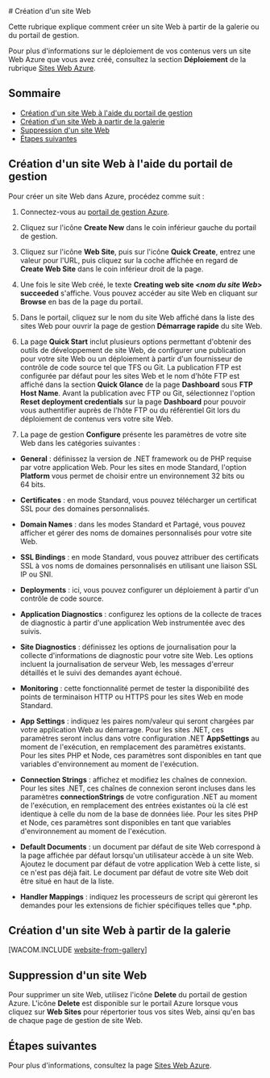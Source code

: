 <properties  linkid="manage-services-how-to-create-websites" urlDisplayName="How to create" pageTitle="How to create web sites - Azure service management" metaKeywords="Azure creating web site, Azure deleting website" description="Learn how to create a web site using the Azure Management Portal." metaCanonical="" services="web-sites" documentationCenter="" title="How to Create and Deploy a Web Site" authors="timamm" solutions="" manager="" editor="" />
# Création d'un site Web

Cette rubrique explique comment créer un site Web à partir de la galerie
ou du portail de gestion.

Pour plus d'informations sur le déploiement de vos contenus vers un site
Web Azure que vous avez créé, consultez la section **Déploiement** de la
rubrique [Sites Web Azure](/en-us/documentation/services/web-sites/).
## Sommaire

* [Création d'un site Web à l'aide du portail de
  gestion](#createawebsiteportal)
* [Création d'un site Web à partir de la
  galerie](#howtocreatefromgallery)
* [Suppression d'un site Web](#deleteawebsite)
* [Étapes suivantes](#nextsteps)
## <a name="createawebsiteportal"></a>Création d'un site Web à l'aide du portail de gestion

Pour créer un site Web dans Azure, procédez comme suit :

1.  Connectez-vous au [portail de gestion Azure][1].

2.  Cliquez sur l'icône **Create New** dans le coin inférieur gauche du
    portail de gestion.

3.  Cliquez sur l'icône **Web Site**, puis sur l'icône **Quick Create**,
    entrez une valeur pour l'URL, puis cliquez sur la coche affichée en
    regard de **Create Web Site** dans le coin inférieur droit de la
    page.

4.  Une fois le site Web créé, le texte **Creating web site <*nom du
    site Web*> succeeded** s'affiche. Vous pouvez accéder au site Web
    en cliquant sur **Browse** en bas de la page du portail.

5.  Dans le portail, cliquez sur le nom du site Web affiché dans la
    liste des sites Web pour ouvrir la page de gestion **Démarrage
    rapide** du site Web.

6.  La page **Quick Start** inclut plusieurs options permettant
    d'obtenir des outils de développement de site Web, de configurer une
    publication pour votre site Web ou un déploiement à partir d'un
    fournisseur de contrôle de code source tel que TFS ou Git. La
    publication FTP est configurée par défaut pour les sites Web et le
    nom d'hôte FTP est affiché dans la section **Quick Glance** de la
    page **Dashboard** sous **FTP Host Name**. Avant la publication avec
    FTP ou Git, sélectionnez l'option **Reset deployment credentials**
    sur la page **Dashboard** pour pouvoir vous authentifier auprès de
    l'hôte FTP ou du référentiel Git lors du déploiement de contenus
    vers votre site Web.

7.  La page de gestion **Configure** présente les paramètres de votre
    site Web dans les catégories suivantes :

* **General** : définissez la version de .NET framework ou de PHP
  requise par votre application Web. Pour les sites en mode Standard,
  l'option **Platform** vous permet de choisir entre un environnement
  32 bits ou 64 bits.

* **Certificates** : en mode Standard, vous pouvez télécharger un
  certificat SSL pour des domaines personnalisés.

* **Domain Names** : dans les modes Standard et Partagé, vous pouvez
  afficher et gérer des noms de domaines personnalisés pour votre site
  Web.

* **SSL Bindings** : en mode Standard, vous pouvez attribuer des
  certificats SSL à vos noms de domaines personnalisés en utilisant une
  liaison SSL IP ou SNI.

* **Deployments** : ici, vous pouvez configurer un déploiement à partir
  d'un contrôle de code source.

* **Application Diagnostics** : configurez les options de la collecte
  de traces de diagnostic à partir d'une application Web instrumentée
  avec des suivis.

* **Site Diagnostics** : définissez les options de journalisation pour
  la collecte d'informations de diagnostic pour votre site Web. Les
  options incluent la journalisation de serveur Web, les messages
  d'erreur détaillés et le suivi des demandes ayant échoué.

* **Monitoring** : cette fonctionnalité permet de tester la
  disponibilité des points de terminaison HTTP ou HTTPS pour les sites
  Web en mode Standard.

* **App Settings** : indiquez les paires nom/valeur qui seront chargées
  par votre application Web au démarrage. Pour les sites .NET, ces
  paramètres seront inclus dans votre configuration .NET **AppSettings**
  au moment de l'exécution, en remplacement des paramètres existants.
  Pour les sites PHP et Node, ces paramètres sont disponibles en tant
  que variables d'environnement au moment de l'exécution.

* **Connection Strings** : affichez et modifiez les chaînes de
  connexion. Pour les sites .NET, ces chaînes de connexion seront
  incluses dans les paramètres **connectionStrings** de votre
  configuration .NET au moment de l'exécution, en remplacement des
  entrées existantes où la clé est identique à celle du nom de la base
  de données liée. Pour les sites PHP et Node, ces paramètres sont
  disponibles en tant que variables d'environnement au moment de
  l'exécution.

* **Default Documents** : un document par défaut de site Web correspond
  à la page affichée par défaut lorsqu'un utilisateur accède à un site
  Web. Ajoutez le document par défaut de votre application Web à cette
  liste, si ce n'est pas déjà fait. Le document par défaut de votre site
  Web doit être situé en haut de la liste.

* **Handler Mappings** : indiquez les processeurs de script qui
  gèreront les demandes pour les extensions de fichier spécifiques
  telles que \*.php.
## <a name="howtocreatefromgallery"></a>Création d'un site Web à partir de la galerie

[WACOM.INCLUDE [website-from-gallery](../includes/website-from-gallery.md)]
## <a name="deleteawebsite"></a>Suppression d'un site Web

Pour supprimer un site Web, utilisez l'icône **Delete** du portail de
gestion Azure. L'icône **Delete** est disponible sur le portail Azure
lorsque vous cliquez sur **Web Sites** pour répertorier tous vos sites
Web, ainsi qu'en bas de chaque page de gestion de site Web.
## <a name="nextsteps"></a>Étapes suivantes

Pour plus d'informations, consultez la page [Sites Web
Azure](/en-us/documentation/services/web-sites/).



[1]: http://manage.windowsazure.com/
